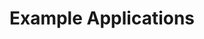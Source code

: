 ---
type: link
title: "Example Applications"
sidebar_position: 9999
href: https://github.com/snowplow-incubator/snowplow-javascript-tracker-examples
---